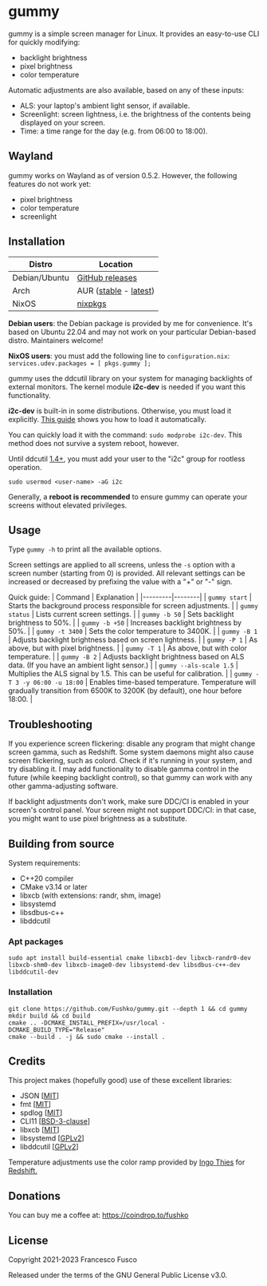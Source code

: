 # gummy

gummy is a simple screen manager for Linux. It provides an easy-to-use CLI for quickly modifying:

- backlight brightness
- pixel brightness
- color temperature

Automatic adjustments are also available, based on any of these inputs:

- ALS: your laptop's ambient light sensor, if available.
- Screenlight: screen lightness, i.e. the brightness of the contents being displayed on your screen.
- Time: a time range for the day (e.g. from 06:00 to 18:00).

## Wayland
gummy works on Wayland as of version 0.5.2. However, the following features do not work yet:

- pixel brightness
- color temperature
- screenlight

## Installation

| Distro | Location |
|---------|--------|
| Debian/Ubuntu  | [GitHub releases](https://github.com/Fushko/gummy/releases/latest) |
| Arch    | AUR ([stable](https://aur.archlinux.org/packages/gummy/) - [latest](https://aur.archlinux.org/packages/gummy-git/)) |
| NixOS   | [nixpkgs](https://search.nixos.org/packages?channel=unstable&show=gummy&query=gummy) |

**Debian users**: the Debian package is provided by me for convenience. It's based on Ubuntu 22.04 and may not work on your particular Debian-based distro. Maintainers welcome!

**NixOS users**: you must add the following line to `configuration.nix`: `services.udev.packages = [ pkgs.gummy ];`

gummy uses the ddcutil library on your system for managing backlights of external monitors. The kernel module **i2c-dev** is needed if you want this functionality. 

**i2c-dev** is built-in in some distributions. Otherwise, you must load it explicitly. [This guide](https://www.ddcutil.com/kernel_module/) shows you how to load it automatically. 

You can quickly load it with the command: `sudo modprobe i2c-dev`. This method does not survive a system reboot, however.

 Until ddcutil [1.4+](https://www.ddcutil.com/release_notes/#i2c-device-permissions-simplified), you must add your user to the "i2c" group for rootless operation.

`sudo usermod <user-name> -aG i2c`

Generally, a **reboot is recommended** to ensure gummy can operate your screens without elevated privileges.

## Usage

Type `gummy -h` to print all the available options.

Screen settings are applied to all screens, unless the `-s` option with a screen number (starting from 0) is provided.
All relevant settings can be increased or decreased by prefixing the value with a "+" or "-" sign.

Quick guide:
| Command | Explanation |
|---------|--------|
| `gummy start`   | Starts the background process responsible for screen adjustments. |
| `gummy status`   | Lists current screen settings. |
| `gummy -b 50`   | Sets backlight brightness to 50%. |
| `gummy -b +50`  | Increases backlight brightness by 50%. |
| `gummy -t 3400` | Sets the color temperature to 3400K. |
| `gummy -B 1`    | Adjusts backlight brightness based on screen lightness. |
| `gummy -P 1`    | As above, but with pixel brightness. |
| `gummy -T 1`    | As above, but with color temperature. |
| `gummy -B 2`    | Adjusts backlight brightness based on ALS data. (If you have an ambient light sensor.) |
| `gummy --als-scale 1.5` | Multiplies the ALS signal by 1.5. This can be useful for calibration. |
| `gummy -T 3 -y 06:00 -u 18:00` | Enables time-based temperature. Temperature will gradually transition from 6500K to 3200K (by default), one hour before 18:00. |

## Troubleshooting

If you experience screen flickering: disable any program that might change screen gamma, such as Redshift. Some system daemons might also cause screen flickering, such as colord. Check if it's running in your system, and try disabling it. I may add functionality to disable gamma control in the future (while keeping backlight control), so that gummy can work with any other gamma-adjusting software.

If backlight adjustments don't work, make sure DDC/CI is enabled in your screen's control panel. Your screen might not support DDC/CI: in that case, you might want to use pixel brightness as a substitute.



## Building from source

System requirements:

- C++20 compiler
- CMake v3.14 or later
- libxcb (with extensions: randr, shm, image)
- libsystemd
- libsdbus-c++
- libddcutil

### Apt packages

`sudo apt install build-essential cmake libxcb1-dev libxcb-randr0-dev libxcb-shm0-dev libxcb-image0-dev libsystemd-dev libsdbus-c++-dev libddcutil-dev`

### Installation

```
git clone https://github.com/Fushko/gummy.git --depth 1 && cd gummy
mkdir build && cd build
cmake .. -DCMAKE_INSTALL_PREFIX=/usr/local -DCMAKE_BUILD_TYPE="Release"
cmake --build . -j && sudo cmake --install .
```

## Credits
This project makes (hopefully good) use of these excellent libraries:

- JSON [[MIT](https://github.com/nlohmann/json/blob/develop/LICENSE.MIT)]
- fmt [[MIT](https://github.com/fmtlib/fmt/blob/master/LICENSE.rst)]
- spdlog [[MIT](https://github.com/gabime/spdlog/blob/v1.x/LICENSE)]
- CLI11 [[BSD-3-clause](https://github.com/CLIUtils/CLI11/blob/main/LICENSE)]
- libxcb [[MIT](https://github.com/freedesktop/xcb-libxcb/blob/master/COPYING)]
- libsystemd [[GPLv2](https://github.com/systemd/systemd/blob/main/LICENSE.GPL2)]
- libddcutil [[GPLv2](https://github.com/rockowitz/ddcutil/blob/1.4.1-release/COPYING)]

Temperature adjustments use the color ramp provided by [Ingo Thies](https://github.com/jonls/redshift/blob/master/README-colorramp) for [Redshift.](https://github.com/jonls/redshift)

## Donations

You can buy me a coffee at: https://coindrop.to/fushko

## License

Copyright 2021-2023 Francesco Fusco

Released under the terms of the GNU General Public License v3.0.
